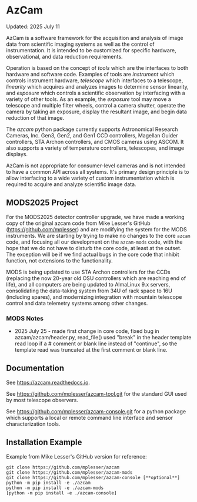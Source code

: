# AzCam

Updated: 2025 July 11

AzCam is a software framework for the acquisition and analysis of image data from scientific imaging systems as well as the control of instrumentation. It is intended to be customized for specific hardware, observational, and data reduction requirements.

Operation is based on the concept of *tools* which are the interfaces to both hardware and software code.  Examples of tools are *instrument* which controls instrument hardware, *telescope* which interfaces to a telescope, *linearity* which acquires and analyzes images to determine sensor linearity, and *exposure* which controls a scientific observation by interfacing with a variety of other tools. As an example, the *exposure* tool may move a telescope and multiple filter wheels, control a camera shutter, operate the camera by taking an exposure, display the resultant image, and begin data reduction of that image.

The *azcam* python package currently supports Astronomical Research Cameras, Inc. Gen3, Gen2, and Gen1 CCD controllers, Magellan Guider controllers, STA Archon controllers, and CMOS cameras using ASCOM. It also supports a variety of temperature controllers, telescopes, and image displays.

AzCam is not appropriate for consumer-level cameras and is not intended to have a common API across all systems. It's primary design principle is to allow interfacing to a wide variety of custom instrumentation which is required to acquire and analyze scientific image data.

## MODS2025 Project

For the MODS2025 detector controller upgrade, we have made a working copy of the original azcam code from Mike Lesser's GitHub (https://github.com/mplesser)
and are modifying the system for the MODS instruments. We are starting by trying to make no changes to the core `azcam` code, and focusing all our development
on the `azcam-mods` code, with the hope that we do not have to disturb the core code, at least at the outset.  The exception will be if we find actual bugs in the
core code that inhibit function, not extensions to the functionality.

MODS is being updated to use STA Archon controllers for the CCDs (replacing the now 20-year old OSU controllers which are reaching end of life), and 
all computers are being updated to AlmaLinux 9.x servers, consolidating the data-taking system from 34U of rack space to 16U (including spares), and 
modernizing integration with mountain telescope control and data telemetry systems among other changes. 

### MODS Notes
 * 2025 July 25 - made first change in core code, fixed bug in azcam/azcam/header.py, read_file() used "break" in the header template read loop if a # comment or blank line instead of "continue", so the template read was truncated at the first comment or blank line. 

## Documentation

See https://azcam.readthedocs.io.

See https://github.com/mplesser/azcam-tool.git for the standard GUI used by most telescope observers.

See https://github.com/mplesser/azcam-console.git for a python package which supports a local or remote command line interface and sensor characterization tools.

## Installation Example

Example from Mike Lesser's GitHub version for reference:

```shell
git clone https://github.com/mplesser/azcam
git clone https://github.com/mplesser/azcam-mods
git clone https://github.com/mplesser/azcam-console [**optional**]
python -m pip install -e ./azcam
python -m pip install -e ./azcam-mods
[python -m pip install -e ./azcam-console]
```
